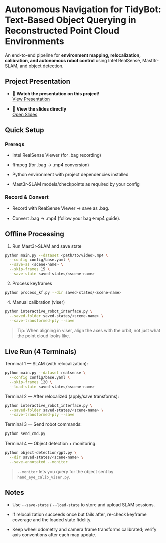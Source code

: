# Autonomous Navigation for TidyBot: Text-Based Object Querying in Reconstructed Point Cloud Environments

An end-to-end pipeline for **environment mapping, relocalization, calibration, and autonomous robot control** using Intel RealSense, Mast3r-SLAM, and object detection.  

## Project Presentation

- 🎥 **Watch the presentation on this project!**  
  [View Presentation](https://youtu.be/d9sZ_n-h4RY)

- 📝 **View the slides directly**  
  [Open Slides](https://docs.google.com/presentation/d/1r2Wjr1D6ob6gD2j3K7_vl23RylHqccIKcDmurCBtggI/edit?usp=sharing)

## Quick Setup
### Prereqs

- Intel RealSense Viewer (for .bag recording)

- ffmpeg (for .bag → .mp4 conversion)

- Python environment with project dependencies installed

- Mast3r-SLAM models/checkpoints as required by your config

### Record & Convert

- Record with RealSense Viewer → save as .bag.

- Convert .bag → .mp4 (follow your bag→mp4 guide).

## Offline Processing
1) Run Mast3r-SLAM and save state
```bash
python main.py --dataset <path/to/video>.mp4 \
  --config config/base.yaml \
  --save-as <scene-name> \
  --skip-frames 15 \
  --save-state saved-states/<scene-name>
```

2) Process keyframes
```bash
python process_kf.py --dir saved-states/<scene-name>
```

4) Manual calibration (viser)
```bash
python interactive_robot_interface.py \
  --saved-folder saved-states/<scene-name> \
  --save-transformed-ply --save
```

> Tip: When aligning in viser, align the axes with the orbit, not just what the point cloud looks like.

## Live Run (4 Terminals)

Terminal 1 — SLAM (with relocalization):
```bash
python main.py --dataset realsense \
  --config config/base.yaml \
  --skip-frames 120 \
  --load-state saved-states/<scene-name>
```

Terminal 2 — After relocalized (apply/save transforms):
```bash
python interactive_robot_interface.py \
  --saved-folder saved-states/<scene-name> \
  --save-transformed-ply --save
```

Terminal 3 — Send robot commands:
```bash
python send_cmd.py
```

Terminal 4 — Object detection + monitoring:
```bash
python object-detection/gpt.py \
  --dir saved-states/<scene-name> \
  --save-annotated --monitor
```

> `--monitor` lets you query for the object sent by `hand_eye_calib_viser.py`.

## Notes

- Use `--save-state` / `--load-state` to store and upload SLAM sessions.

- If relocalization succeeds once but fails after, re-check keyframe coverage and the loaded state fidelity.

- Keep wheel odometry and camera frame transforms calibrated; verify axis conventions after each map update.
